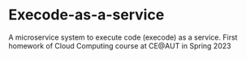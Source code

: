 # Execode-as-a-service
A microservice system to execute code (execode) as a service. First homework of Cloud Computing course at CE@AUT in Spring 2023
